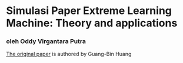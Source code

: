 # Simulasi Paper Extreme Learning Machine: Theory and applications
### oleh Oddy Virgantara Putra

[The original paper](https://doi.org/10.1016/j.neucom.2005.12.126) is authored by Guang-Bin Huang 
